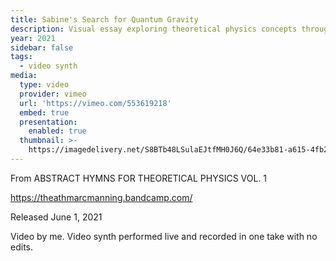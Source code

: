 ```yaml
---
title: Sabine's Search for Quantum Gravity
description: Visual essay exploring theoretical physics concepts through mixed media.
year: 2021
sidebar: false
tags:
  - video synth
media:
  type: video
  provider: vimeo
  url: 'https://vimeo.com/553619218'
  embed: true
  presentation:
    enabled: true
  thumbnail: >-
    https://imagedelivery.net/S8BTb48LSulaEJtfMH0J6Q/64e33b81-a615-4fb2-9618-c8e3f0c82300/public
---
```


<ClientOnly>
  <WorkbookViewer />
</ClientOnly>

From ABSTRACT HYMNS FOR THEORETICAL PHYSICS VOL. 1

https://theathmarcmanning.bandcamp.com/

Released June 1, 2021

Video by me. Video synth performed live and recorded in one take with no edits.

<script setup>
import WorkbookViewer from '../.vitepress/theme/components/workbook/WorkbookViewer.vue';
</script>
